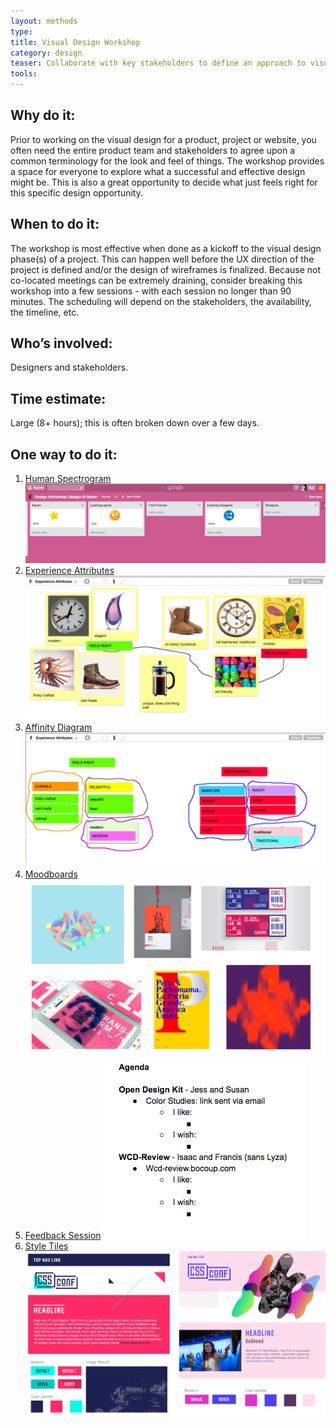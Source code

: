 ```yaml
---
layout: methods
type:
title: Visual Design Workshop
category: design
teaser: Collaborate with key stakeholders to define an approach to visual design.
tools:
---
```


## Why do it:

Prior to working on the visual design for a product, project or website, you often need the entire product team and stakeholders to agree upon a common terminology for the look and feel of things. The workshop provides a space for everyone to explore what a successful and effective design might be. This is also a great opportunity to decide what just feels right for this specific design opportunity.

## When to do it:

The workshop is most effective when done as a kickoff to the visual design phase(s) of a project. This can happen well before the UX direction of the project is defined and/or the design of wireframes is finalized. Because not co-located meetings can be extremely draining, consider breaking this workshop into a few sessions - with each session no longer than 90 minutes. The scheduling will depend on the stakeholders, the availability, the timeline, etc.

## Who’s involved:

Designers and stakeholders.

## Time estimate:
Large (8+ hours); this is often broken down over a few days.

## One way to do it:

1. [Human Spectrogram](/methods/human-spectrogram/)
    ![spectrogram](/img/methods/design-o-meter-trello.png)
2. [Experience Attributes](/methods/experience-attributes/)
    ![describe experience attributes](/img/methods/ea-4.png)
3. [Affinity Diagram](/methods/affinity-diagram/)
    ![cluster attributes](/img/methods/clustering-3.png)
4. [Moodboards](/methods/moodboards/)
    ![Mood boards](/img/methods/moodboards/cssconf-moodboard-example-1.jpg)
5. [Feedback Session](/methods/feedback-session/)
    ![agenda](/img/methods/agenda.png)
6. [Style Tiles](/methods/style-tiles/)
    ![styletiles](/img/methods/style-tiles/cssconf-style-tile.jpg)
